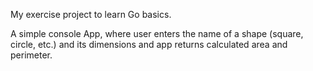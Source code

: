 My exercise project to learn Go basics.

A simple console App, where user enters the name of a shape (square, circle, etc.) and its dimensions and app returns calculated area and perimeter.